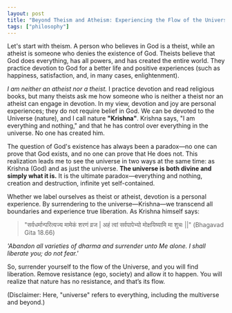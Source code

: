 ```yaml
---
layout: post
title: "Beyond Theism and Atheism: Experiencing the Flow of the Universe"
tags: ["philosophy"]
---
```


Let's start with theism. A person who believes in God is a theist, while an atheist is someone who denies the existence of God. Theists believe that God does everything, has all powers, and has created the entire world. They practice devotion to God for a better life and positive experiences (such as happiness, satisfaction, and, in many cases, enlightenment).

*I am neither an atheist nor a theist.* I practice devotion and read religious books, but many theists ask me how someone who is neither a theist nor an atheist can engage in devotion. In my view, devotion and joy are personal experiences; they do not require belief in God. We can be devoted to the Universe (nature), and I call nature **"Krishna"**. Krishna says, "I am everything and nothing," and that he has control over everything in the universe. No one has created him.

The question of God's existence has always been a paradox—no one can prove that God exists, and no one can prove that He does not. This realization leads me to see the universe in two ways at the same time: as Krishna (God) and as just the universe. **The universe is both divine and simply what it is.** It is the ultimate paradox—everything and nothing, creation and destruction, infinite yet self-contained.

Whether we label ourselves as theist or atheist, devotion is a personal experience. By surrendering to the universe—Krishna—we transcend all boundaries and experience true liberation. As Krishna himself says:

> "सर्वधर्मान्परित्यज्य मामेकं शरणं व्रज |
> अहं त्वां सर्वपापेभ्यो मोक्षयिष्यामि मा शुचः ||" (Bhagavad Gita 18.66)

*'Abandon all varieties of dharma and surrender unto Me alone. I shall liberate you; do not fear.'*

So, surrender yourself to the flow of the Universe, and you will find liberation. Remove resistance (ego, society) and allow it to happen. You will realize that nature has no resistance, and that’s its flow.

(Disclaimer: Here, "universe" refers to everything, including the multiverse and beyond.)

